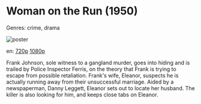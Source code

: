 # Woman on the Run (1950)

Genres: crime, drama

![poster](http://image.tmdb.org/t/p/w500/zDqFXNFjaiI1tlfqTTlZAUvt8eZ.jpg)

en:
  [720p](magnet:?xt=urn:btih:811F438BD698F8669378D7CA48D2531FB7E86838&tr=udp://glotorrents.pw:6969/announce&tr=udp://tracker.opentrackr.org:1337/announce&tr=udp://torrent.gresille.org:80/announce&tr=udp://tracker.openbittorrent.com:80&tr=udp://tracker.coppersurfer.tk:6969&tr=udp://tracker.leechers-paradise.org:6969&tr=udp://p4p.arenabg.ch:1337&tr=udp://tracker.internetwarriors.net:1337)
  [1080p](magnet:?xt=urn:btih:059B8C4BA408244F97BD53E05D294A9DF2044385&tr=udp://glotorrents.pw:6969/announce&tr=udp://tracker.opentrackr.org:1337/announce&tr=udp://torrent.gresille.org:80/announce&tr=udp://tracker.openbittorrent.com:80&tr=udp://tracker.coppersurfer.tk:6969&tr=udp://tracker.leechers-paradise.org:6969&tr=udp://p4p.arenabg.ch:1337&tr=udp://tracker.internetwarriors.net:1337)
  


Frank Johnson, sole witness to a gangland murder, goes into hiding and is trailed by Police Inspector Ferris, on the theory that Frank is trying to escape from possible retaliation. Frank's wife, Eleanor, suspects he is actually running away from their unsuccessful marriage. Aided by a newspaperman, Danny Leggett, Eleanor sets out to locate her husband. The killer is also looking for him, and keeps close tabs on Eleanor.
